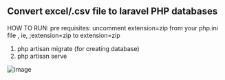 Convert excel/.csv file to laravel PHP databases
-----------------------------------------------------------------------------------------------------------------------------------------------------------------------------------------------------------------
HOW TO RUN:
pre requisites:
uncomment extension=zip from your php.ini file , ie, 
;extension=zip to extension=zip

1. php artisan migrate (for creating database)
2. php artisan serve

![image](https://github.com/user-attachments/assets/fbf79e32-fb4e-4170-ae02-10800ca0eb34)
